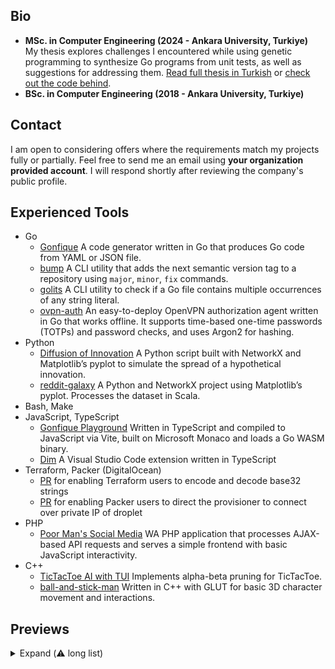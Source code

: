 ## Bio

-   **MSc. in Computer Engineering (2024 - Ankara University, Turkiye)**  
     My thesis explores challenges I encountered while using genetic programming to synthesize Go programs from unit tests, as well as suggestions for addressing them.
    [Read full thesis in Turkish](https://tez.yok.gov.tr/UlusalTezMerkezi/TezGoster?key=weFMBHaUra8rsS5wi2bmHDKlIvi-IwlFkdPWTMwNi0k9Pt1C4PzNAFzxcjzHPgAW) or [check out the code behind](https://github.com/ufukty/tde/tree/main/app/internal/evolution).
-   **BSc. in Computer Engineering (2018 - Ankara University, Turkiye)**

## Contact

I am open to considering offers where the requirements match my projects fully or partially. Feel free to send me an email using **your organization provided account**. I will respond shortly after reviewing the company's public profile.

## Experienced Tools

-   Go
    -   [Gonfique](https://github.com/ufukty/gonfique) A code generator written in Go that produces Go code from YAML or JSON file.
    -   [bump](https://github.com/ufukty/bump) A CLI utility that adds the next semantic version tag to a repository using `major`, `minor`, `fix` commands.
    -   [golits](https://github.com/ufukty/golits) A CLI utility to check if a Go file contains multiple occurrences of any string literal.
    -   [ovpn-auth](https://github.com/ufukty/ovpn-auth) An easy-to-deploy OpenVPN authorization agent written in Go that works offline. It supports time-based one-time passwords (TOTPs) and password checks, and uses Argon2 for hashing.
-   Python
    -   [Diffusion of Innovation](https://github.com/ufukty/diffusion-of-innovation) A Python script built with NetworkX and Matplotlib’s pyplot to simulate the spread of a hypothetical innovation.
    -   [reddit-galaxy](https://github.com/ufukty/reddit-galaxy) A Python and NetworkX project using Matplotlib’s pyplot. Processes the dataset in Scala.
-   Bash, Make
-   JavaScript, TypeScript
    -   [Gonfique Playground](https://github.com/ufukty/gonfique-playground) Written in TypeScript and compiled to JavaScript via Vite, built on Microsoft Monaco and loads a Go WASM binary.
    -   [Dim](https://github.com/ufukty/dim) A Visual Studio Code extension written in TypeScript
-   Terraform, Packer (DigitalOcean)
    -   [PR](https://github.com/hashicorp/terraform/pull/29127) for enabling Terraform users to encode and decode base32 strings
    -   [PR](https://github.com/hashicorp/packer/pull/10093) for enabling Packer users to direct the provisioner to connect over private IP of droplet
-   PHP
    -   [Poor Man's Social Media](https://github.com/ufukty/poor-man-s-social-media) WA PHP application that processes AJAX-based API requests and serves a simple frontend with basic JavaScript interactivity.
-   C++
    -   [TicTacToe AI with TUI](https://github.com/ufukty/TicTacToe-AI) Implements alpha-beta pruning for TicTacToe.
    -   [ball-and-stick-man](https://github.com/ufukty/ball-and-stick-man) Written in C++ with GLUT for basic 3D character movement and interactions.

## Previews

<details>
<summary>Expand (⚠️ long list)</summary>

### [Gonfique Playground](https://github.com/ufukty/gonfique-playground)

[![Screenshot of Gonfique Playground](assets/gp.png)](https://github.com/ufukty/gonfique-playground)

Gonfique Playground brings Gonfique to the browser. It is a web app built on the Monaco editor and Golang WASM, providing an extremely responsive development environment where you can see the results of changes to the input file and Gonfique config in real time. Written in TypeScript and built with Vite to produce static files, it still works offline.

### [Gonfique](https://github.com/ufukty/gonfique)

[![Gonfique logo](assets/gonfique.png)](https://github.com/ufukty/gonfique)

An offline, customizable tool that generates Go code for YAML or JSON files, designed for those seeking an alternative to Mholt’s JSON-to-Go. The pre-alpha of version 2 introduces new features such as overriding resolved type expressions, implementing struct iterators, providing a choice between struct or map representations for JSON/YAML objects, and assigning parent references to nodes. It also improves existing capabilities, such as auto-generated type names that avoid collisions by choosing the shortest semantically valid name, and importing external packages for type replacement.

### [Dim](https://github.com/ufukty/dim)

[![Dim logo](assets/dim.png)](https://github.com/ufukty/dim)

A Visual Studio Code extension that reduces the opacity of matching statements and expressions to help the main logic stand out. Originally intended for pushing Go’s error-wrapping blocks and JavaScript logging lines slightly into the background.

### [ovpn-auth](https://github.com/ufukty/ovpn-auth)

Provides basic authentication for an OpenVPN server. It supports TOTP-based codes and password checks and uses Argon2 to handle hashing securely.

### [Reddit Galaxy (2021)](https://github.com/ufukty/reddit-galaxy)

Shows the connections between subreddits based on shared links; one end of the link is orange, the other is blue. Built with Apache Spark, Python, and Matplotlib.

[![reddit galaxy](assets/reddit-galaxy.jpg)](https://github.com/ufukty/reddit-galaxy)

### [Diffusion of Innovation simulation (2020)](https://github.com/ufukty/diffusion-of-innovation)

Simulates the spread of a hypothetical innovation in different types of communities, where members progress through seven states (from initial awareness to confirmation). Observes the resulting s-curve of adoption and the role of high-degree nodes. Created using Python, Matplotlib, and NetworkX.

[![diffusion of innovation project screen capture](assets/doi.gif)](https://github.com/ufukty/doi)

### [ball-and-stick-man (2016)](https://github.com/ufukty/ball-and-stick-man)

A basic 3D demonstration with a movable camera, animated arms, a “tour” mode, and waving interactions. Created with C++ and OpenGL (GLUT).

[![footage for ball-and-stick-man project](assets/ball-and-stick.gif)](https://github.com/ufukty/ball-and-stick-man)

### [Poor Man's Social Media (2016,2024)](https://github.com/ufukty/poor-man-s-social-media)

A PHP-based application that processes AJAX calls to an API and provides a straightforward frontend for user interaction with JavaScript.

[![screen capture of poor man's social media project](assets/social.gif)](https://github.com/ufukty/poor-man-s-social-media)

</details>
